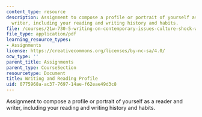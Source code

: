 ```yaml
---
content_type: resource
description: Assignment to compose a profile or portrait of yourself as a reader and
  writer, including your reading and writing history and habits.
file: /courses/21w-730-5-writing-on-contemporary-issues-culture-shock-writing-editing-and-publishing-in-cyberspace-fall-2008/0775968aac37769714aef62eae49d3c8_rdin_n_wr_prf.pdf
file_type: application/pdf
learning_resource_types:
- Assignments
license: https://creativecommons.org/licenses/by-nc-sa/4.0/
ocw_type: ''
parent_title: Assignments
parent_type: CourseSection
resourcetype: Document
title: Writing and Reading Profile
uid: 0775968a-ac37-7697-14ae-f62eae49d3c8
---
```

Assignment to compose a profile or portrait of yourself as a reader and writer, including your reading and writing history and habits.